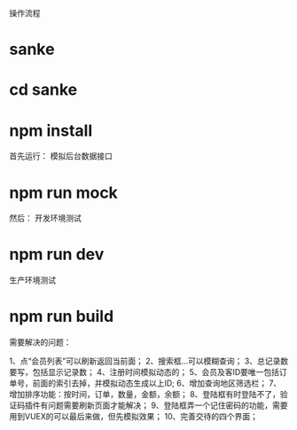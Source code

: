 
操作流程
# sanke
# cd sanke
# npm install
首先运行：
模拟后台数据接口
# npm run mock
然后：
开发环境测试
# npm run dev
生产环境测试
# npm run build




需要解决的问题：


1、点“会员列表”可以刷新返回当前面；
2、搜索框...可以模糊查询；
3、总记录数要写，包括显示记录数；
4、注册时间模拟动态的；
5、会员及客ID要唯一包括订单号，前面的索引去掉，并模拟动态生成以上ID;
6、增加查询地区筛选栏；
7、增加排序功能：按时间，订单，数量，金额，余额；
8、登陆框有时登陆不了，验证码插件有问题需要刷新页面才能解决；
9、登陆框弄一个记住密码的功能，需要用到VUEX的可以最后来做，但先模拟效果；
10、完善交待的四个界面；

